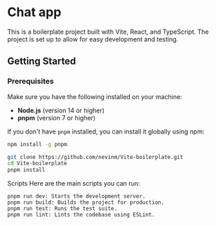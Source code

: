 # Chat app

This is a boilerplate project built with Vite, React, and TypeScript. The project is set up to allow for easy development and testing.

## Getting Started

### Prerequisites

Make sure you have the following installed on your machine:

- **Node.js** (version 14 or higher)
- **pnpm** (version 7 or higher)

If you don't have `pnpm` installed, you can install it globally using npm:

```bash
npm install -g pnpm

git clone https://github.com/nevinm/Vite-boilerplate.git
cd Vite-boilerplate
pnpm install

```
Scripts
Here are the main scripts you can run:
```
pnpm run dev: Starts the development server.
pnpm run build: Builds the project for production.
pnpm run test: Runs the test suite.
pnpm run lint: Lints the codebase using ESLint.

```
